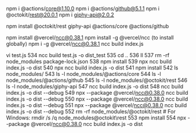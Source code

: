 npm i @actions/core@1.10.0
npm i @actions/github@5.1.1
npm i @octokit/rest@20.0.1
npm i giphy-api@2.0.2

npm install @octokit/rest giphy-api @actions/core @actions/github

npm install @vercel/ncc@0.38.1
npm install -g @vercel/ncc (to install globally)
npm i -g @vercel/ncc@0.38.1
ncc build index.js

vi test.js
  534  ncc build test.js -o dist_test
  535  cd ..
  536  ll
  537  rm -rf node_modules package-lock.json
  538  npm install
  539  npx ncc build index.js -o dist
  540  npx ncc build index.js -o dist
  541  npm install
  542  ls node_modules/
  543  ls -l node_modules/@actions/core
  544  ls -l node_modules/@actions/github
  545  ls -l node_modules/@octokit/rest
  546  ls -l node_modules/giphy-api
  547  ncc build index.js -o dist
  548  ncc build index.js -o dist --debug
  549  npx --package @vercel/ncc@0.38.0 ncc build index.js -o dist --debug
  550  npx --package @vercel/ncc@0.38.0 ncc build index.js -o dist --debug
  551  npx --package @vercel/ncc@0.38.0 ncc build index.js -o dist --debug
  552  rm -rf node_modules/@octokit/rest # For Windows: rmdir /s /q node_modules\@octokit\rest
  553  npm install
  554  npx --package @vercel/ncc@0.38.0 ncc build index.js -o dist
